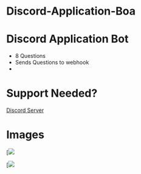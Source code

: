 # Discord-Application-Boa
# Discord Application Bot
- 8 Questions
- Sends Questions to webhook
- 

# Support Needed?
[Discord Server](https://www.discord.gg/invite)

# Images
[![](https://cdn.discordapp.com/attachments/1086418001789722726/1087857040069759006/image.png)

[![](https://cdn.discordapp.com/attachments/1085944843777347705/1087857424821661837/image.png)
